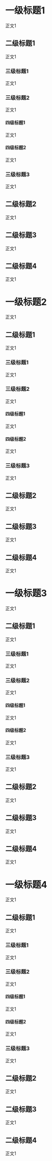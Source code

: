 # 一级标题1
正文1
## 二级标题1
正文1
### 三级标题1
正文1
### 三级标题2
正文1
#### 四级标题1
正文1
#### 四级标题2
正文1
### 三级标题3
正文1
## 二级标题2
正文1
## 二级标题3
正文1
## 二级标题4
正文1

# 一级标题2
正文1
## 二级标题1
正文1
### 三级标题1
正文1
### 三级标题2
正文1
#### 四级标题1
正文1
#### 四级标题2
正文1
### 三级标题3
正文1
## 二级标题2
正文1
## 二级标题3
正文1
## 二级标题4
正文1

# 一级标题3
正文1
## 二级标题1
正文1
### 三级标题1
正文1
### 三级标题2
正文1
#### 四级标题1
正文1
#### 四级标题2
正文1
### 三级标题3
正文1
## 二级标题2
正文1
## 二级标题3
正文1
## 二级标题4
正文1

# 一级标题4
正文1
## 二级标题1
正文1
### 三级标题1
正文1
### 三级标题2
正文1
#### 四级标题1
正文1
#### 四级标题2
正文1
### 三级标题3
正文1
## 二级标题2
正文1
## 二级标题3
正文1
## 二级标题4
正文1